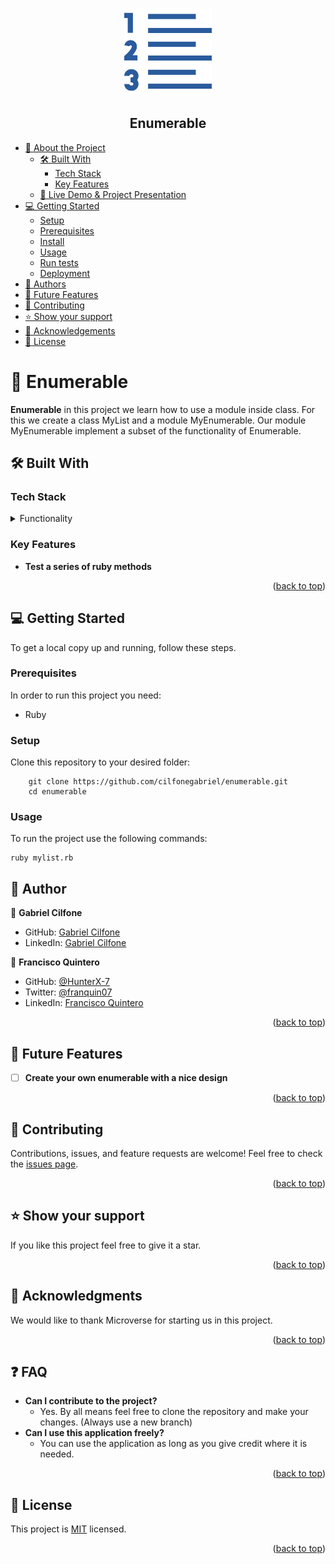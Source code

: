 <a name="readme-top"></a>

<div align="center">

  <img src="./enumerate.png" alt="logo" width="140"  height="auto" />
  <br/>

  <h2><b>Enumerable</b></h2>

</div>
<!-- TABLE OF CONTENTS -->

- [📖 About the Project](#about-project)
  - [🛠 Built With](#built-with)
    - [Tech Stack](#tech-stack)
    - [Key Features](#key-features)
  - [🚀 Live Demo & Project Presentation](#live-demo)
- [💻 Getting Started](#getting-started)
  - [Setup](#setup)
  - [Prerequisites](#prerequisites)
  - [Install](#install)
  - [Usage](#usage)
  - [Run tests](#run-tests)
  - [Deployment](#triangular_flag_on_post-deployment)
- [👥 Authors](#authors)
- [🔭 Future Features](#future-features)
- [🤝 Contributing](#contributing)
- [⭐️ Show your support](#support)
- [🙏 Acknowledgements](#acknowledgements)
- [📝 License](#license)

<!-- PROJECT DESCRIPTION -->

# 📖 Enumerable <a name="about-project"></a>


**Enumerable** in this project we learn how to use a module inside class. For this we create a class MyList and a module MyEnumerable. Our module MyEnumerable implement a subset of the functionality of Enumerable.


## 🛠 Built With <a name="built-with"></a>

### Tech Stack <a name="tech-stack"></a>

<details>
  <summary>Functionality</summary>
  <ul>
    <li><a href="https://www.ruby-lang.org/en/documentation/">Ruby</a></li>
  </ul>
</details>

<!-- Features -->

### Key Features <a name="key-features"></a>

- **Test a series of ruby methods**

<p align="right">(<a href="#readme-top">back to top</a>)</p>


<!-- GETTING STARTED -->

## 💻 Getting Started <a name="getting-started"></a>
To get a local copy up and running, follow these steps.
### Prerequisites

In order to run this project you need:

- Ruby

### Setup

Clone this repository to your desired folder:


```cd my-folder   
    git clone https://github.com/cilfonegabriel/enumerable.git
    cd enumerable
```

### Usage

To run the project use the following commands:
```
ruby mylist.rb
```

<!-- AUTHORS -->

## 👥 Author <a name="authors"></a>
👤 **Gabriel Cilfone**
- GitHub: [Gabriel Cilfone](https://github.com/cilfonegabriel)
- LinkedIn: [Gabriel Cilfone](www.linkedin.com/in/gabriel-cilfone/)

👤 **Francisco Quintero**

- GitHub: [@HunterX-7](https://github.com/HunterX-7)
- Twitter: [@franquin07](https://twitter.com/franquin07)
- LinkedIn: [Francisco Quintero](https://www.linkedin.com/in/francisco-asis-quintero-cede%C3%B1o/)

<p align="right">(<a href="#readme-top">back to top</a>)</p>

<!-- FUTURE FEATURES -->

## 🔭 Future Features <a name="future-features"></a>

- [ ] **Create your own enumerable with a nice design**

<p align="right">(<a href="#readme-top">back to top</a>)</p>

<!-- CONTRIBUTING -->
## 🤝 Contributing <a name="contributing"></a>
Contributions, issues, and feature requests are welcome!
Feel free to check the [issues page](https://github.com/cilfonegabriel/enumerable/issues).
<p align="right">(<a href="#readme-top">back to top</a>)</p>
<!-- SUPPORT -->

## ⭐️ Show your support <a name="support"></a>
If you like this project feel free to give it a star.
<p align="right">(<a href="#readme-top">back to top</a>)</p>
<!-- ACKNOWLEDGEMENTS -->

## 🙏 Acknowledgments <a name="acknowledgements"></a>
We would like to thank Microverse for starting us in this project.
<p align="right">(<a href="#readme-top">back to top</a>)</p>
<!-- FAQ (optional) -->

## ❓ FAQ <a name="faq"></a>

- **Can I contribute to the project?**
  - Yes. By all means feel free to clone the repository and make your changes. (Always use a new branch)
- **Can I use this application freely?**
  - You can use the application as long as you give credit where it is needed.
<p align="right">(<a href="#readme-top">back to top</a>)</p>
<!-- LICENSE -->

## 📝 License <a name="license"></a>

This project is [MIT](./LICENSE) licensed.

<p align="right">(<a href="#readme-top">back to top</a>)</p>